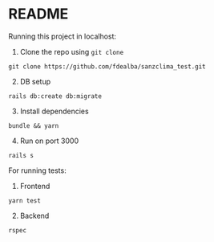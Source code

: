 # README

Running this project in localhost:

1. Clone the repo using `git clone`

``` console
git clone https://github.com/fdealba/sanzclima_test.git
```

2. DB setup

``` console
rails db:create db:migrate
```

3. Install dependencies

``` console
bundle && yarn
```

4. Run on port 3000

``` console
rails s
```


For running tests:

1. Frontend

``` console
yarn test
```

2. Backend

``` console
rspec
```
